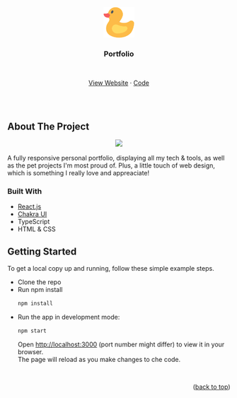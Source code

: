<div id="top"></div>

<br />
<div align="center">
  <a href="https://github.com/lorena-swe/react-portfolio">
    <img src="src/assets/rubber-duck.png" alt="Logo" height="70px" width="auto" >
  </a>
  
  <h3 align="center">Portfolio</h3>
  
  <br />

  <p align="center">
    <a href="https://lorena-swe-portfolio.vercel.app/">View Website</a>
    ·
    <a href="https://github.com/lorena-swe/react-portfolio">Code</a>
  </p>
</div>

<br /><br />


<!-- ABOUT THE PROJECT -->
## About The Project
<p align="center">
   <a href="https://lorena-swe-portfolio.vercel.app/">
    <img src="src/assets/PortfolioDemoGif.gif">
  </a>
</p>

A fully responsive personal portfolio, displaying all my tech & tools, as well as the pet projects I'm most proud of.
Plus, a little touch of web design, which is something I really love and appreaciate!




### Built With

* [React.js](https://reactjs.org/)
* [Chakra UI](https://v2.chakra-ui.com/)
* TypeScript
* HTML & CSS



<!-- GETTING STARTED -->
## Getting Started

To get a local copy up and running, follow these simple example steps.
* Clone the repo
* Run npm install
  ```sh
  npm install
  ```
 * Run the app in development mode:
   ```sh
   npm start
   ```
   Open [http://localhost:3000](http://localhost:3000) (port number might differ) to view it in your browser.
   <br />
   The page will reload as you make changes to che code.

<br />

<p align="right">(<a href="#top">back to top</a>)</p>
